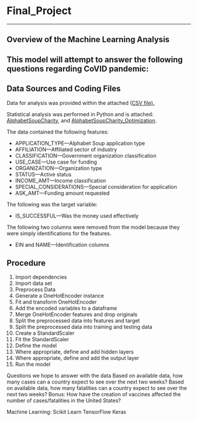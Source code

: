 # Final_Project
----------------------------------------------------------------------------------

## Overview of the Machine Learning Analysis 
This model will attempt to answer the following questions regarding CoVID pandemic:
- 



## Data Sources and Coding Files
Data for analysis was provided within the attached ([CSV file). ](/Resources/charity_data.csv)

Statistical analysis was performed in Python and is attached:  [AlphabetSoupCharity](AlphabetSoupCharity.ipynb), and [AlphabetSoupCharity_Optimization](AlphabetSoupCharity_Optimization.ipynb).

The data contained the following features:
- APPLICATION_TYPE—Alphabet Soup application type
- AFFILIATION—Affiliated sector of industry
- CLASSIFICATION—Government organization classification
- USE_CASE—Use case for funding
- ORGANIZATION—Organization type
- STATUS—Active status
- INCOME_AMT—Income classification
- SPECIAL_CONSIDERATIONS—Special consideration for application
- ASK_AMT—Funding amount requested

The following was the target variable:
- IS_SUCCESSFUL—Was the money used effectively

The following two columns were removed from the model because they were simply identifications for the features.  
- EIN and NAME—Identification columns

## Procedure
1. Import dependencies 
2. Import data set
3. Preprocess Data
4. Generate a OneHotEncoder instance
5. Fit and transform OneHotEncoder
6. Add the encoded variables to a dataframe
7. Merge OneHotEncoder features and drop originals
8. Split the preprocessed data into features and target
9. Split the preprocessed data into training and testing data
10. Create a StandardScaler
11. Fit the StandardScaler
12. Define the model
13. Where appropriate, define and add hidden layers
14. Where appropriate, define and add the output layer
15. Run the model






Questions we hope to answer with the data
Based on available data, how many cases can a country expect to see over the next two weeks?
Based on available data, how many fatalities can a country expect to see over the next two weeks?
Bonus: How have the creation of vaccines affected the number of cases/fatalities in the United States?


Machine Learning:
Scikit Learn
TensorFlow
Keras
